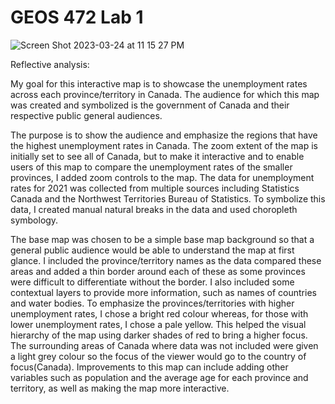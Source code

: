 # GEOS 472 Lab 1


![Screen Shot 2023-03-24 at 11 15 27 PM](https://user-images.githubusercontent.com/122398935/227700554-305d8bf7-f255-44a4-8942-ffc613099ea8.png)

[Link to Map]: file:///Users/emmacanil/Dropbox/My%20Mac%20(Emma%E2%80%99s%20MacBook%20Pro)/Downloads/GEOS_472_Lab_1_2023_03_24_22_45_46%202/index.html

Reflective analysis: 

My goal for this interactive map is to showcase the unemployment rates across each province/territory in Canada. The audience for which this map was created and symbolized is the government of Canada and their respective public general audiences.

The purpose is to show the audience and emphasize the regions that have the highest unemployment rates in Canada. The zoom extent of the map is initially set to see all of Canada, but to make it interactive and to enable users of this map to compare the unemployment rates of the smaller provinces, I added zoom controls to the map. The data for unemployment rates for 2021 was collected from multiple sources including Statistics Canada and the Northwest Territories Bureau of Statistics. To symbolize this data, I created manual natural breaks in the data and used choropleth symbology. 

The base map was chosen to be a simple base map background so that a general public audience would be able to understand the map at first glance. I included the province/territory names as the data compared these areas and added a thin border around each of these as some provinces were difficult to differentiate without the border. I also included some contextual layers to provide more information, such as names of countries and water bodies. To emphasize the provinces/territories with higher unemployment rates, I chose a bright red colour whereas, for those with lower unemployment rates, I chose a pale yellow. This helped the visual hierarchy of the map using darker shades of red to bring a higher focus. The surrounding areas of Canada where data was not included were given a light grey colour so the focus of the viewer would go to the country of focus(Canada). Improvements to this map can include adding other variables such as population and the average age for each province and territory, as well as making the map more interactive.



